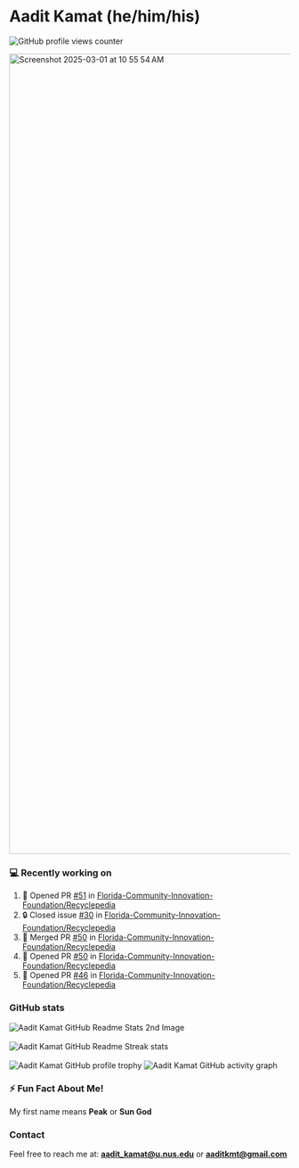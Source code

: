 # Aadit Kamat (he/him/his)
![GitHub profile views counter](https://komarev.com/ghpvc/?username=aaditkamat)

<img width="1436" alt="Screenshot 2025-03-01 at 10 55 54 AM" src="https://github.com/user-attachments/assets/42e818a5-0543-42c9-8379-b9a8b22076d5" />

### 💻 Recently working on
<!--START_SECTION:activity-->
1. 💪 Opened PR [#51](https://github.com/Florida-Community-Innovation-Foundation/Recyclepedia/pull/51) in [Florida-Community-Innovation-Foundation/Recyclepedia](https://github.com/Florida-Community-Innovation-Foundation/Recyclepedia)
2. 🔒 Closed issue [#30](https://github.com/Florida-Community-Innovation-Foundation/Recyclepedia/issues/30) in [Florida-Community-Innovation-Foundation/Recyclepedia](https://github.com/Florida-Community-Innovation-Foundation/Recyclepedia)
3. 🎉 Merged PR [#50](https://github.com/Florida-Community-Innovation-Foundation/Recyclepedia/pull/50) in [Florida-Community-Innovation-Foundation/Recyclepedia](https://github.com/Florida-Community-Innovation-Foundation/Recyclepedia)
4. 💪 Opened PR [#50](https://github.com/Florida-Community-Innovation-Foundation/Recyclepedia/pull/50) in [Florida-Community-Innovation-Foundation/Recyclepedia](https://github.com/Florida-Community-Innovation-Foundation/Recyclepedia)
5. 💪 Opened PR [#46](https://github.com/Florida-Community-Innovation-Foundation/Recyclepedia/pull/46) in [Florida-Community-Innovation-Foundation/Recyclepedia](https://github.com/Florida-Community-Innovation-Foundation/Recyclepedia)
<!--END_SECTION:activity-->

### GitHub stats
<div>
  <img align="center" src="https://github-readme-stats.vercel.app/api?username=aaditkamat&show_icons=true&locale=en" alt="Aadit Kamat GitHub Readme Stats 2nd Image" />
  <br><br>
  <img align="center" src="https://github-readme-streak-stats.herokuapp.com/?user=aaditkamat" alt="Aadit Kamat GitHub Readme Streak stats" />
  <br><br>
  <img src="https://github-profile-trophy.vercel.app/?username=aaditkamat&theme=onedark" alt="Aadit Kamat GitHub profile trophy" />
  <img src="https://github-readme-activity-graph.vercel.app/graph?username=aaditkamat" alt="Aadit Kamat GitHub activity graph" />
</div>


### ⚡ Fun Fact About Me!
My first name means **Peak** or **Sun God**

### Contact
Feel free to reach me at: **aadit_kamat@u.nus.edu** or **aaditkmt@gmail.com**


